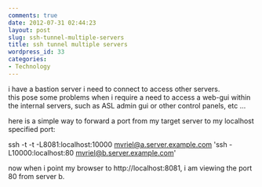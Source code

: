 ```yaml
---
comments: true
date: 2012-07-31 02:44:23
layout: post
slug: ssh-tunnel-multiple-servers
title: ssh tunnel multiple servers
wordpress_id: 33
categories:
- Technology
---
```


i have a bastion server i need to connect to access other servers.  
this pose some problems when i require a need to access a web-gui within the internal servers, such as ASL admin gui or other control panels, etc …




here is a simple way to forward a port from my target server to my localhost specified port:




ssh -t -t -L8081:localhost:10000 mvriel@a.server.example.com 'ssh -L10000:localhost:80 mvriel@b.server.example.com' 




now when i point my browser to http://localhost:8081, i am viewing the port 80 from server b.
